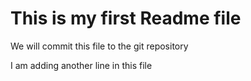 # This is my first Readme file
We will commit this file to the git repository

I am adding another line in this file
